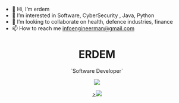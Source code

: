 - 👋 Hi, I’m erdem
- 👀 I’m interested in Software, CyberSecurity , Java, Python
- 🌱 I’m looking to collaborate on health, defence industries, finance
- 📫 How to reach me infoengineerman@gmail.com

<h1 align="center">
    ERDEM
</h1>
<p align="center">
 `Software Developer`
</p>

<p align="center">
<a href="https://www.linkedin.com/in/erdem-e-7468a9153/"><img src="https://img.shields.io/badge/LINKEDIN-D14836?style=for-the-badge&logo=linkedin&logoColor=white&color=blue">
<p align="center">
><img src="https://camo.githubusercontent.com/b861b92581ad5a7b81147073d729eda727f71985d72f3dd198e0afd792a6f9de/68747470733a2f2f7777772e766563746f726c6f676f2e7a6f6e652f6c6f676f732f74656e736f72666c6f772f74656e736f72666c6f772d69636f6e2e737667">
  </a>


</p>




<!-- ![](https://github-readme-stats.vercel.app/api?username=erdem&count_private=true) -->




<!---
erdemece-design/erdemece-design is a ✨ special ✨ repository because its `README.md` (this file) appears on your GitHub profile.
You can click the Preview link to take a look at your changes.
--->
